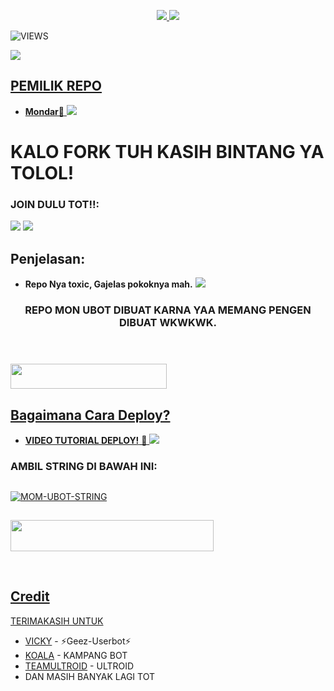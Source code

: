 <a href="https://www.instagram.com/mondar111?r=nametag">

<p align="center">
  <a href="https://github.com/mondar111/UBOT/fork">
    <img src="https://img.shields.io/github/forks/ramadhani892/RAM-UBOT?label=Fork&style=social">
    
  </a>
  <a href="https://github.com/mondar111/UBOT">
    <img src="https://img.shields.io/github/stars/mondar111/UBOT?style=social">
  </a>
</p>  

![VIEWS](https://komarev.com/ghpvc/?username=mondarajedah)

<a href="https://t.me/mondarubot"><img src="https://img.shields.io/badge/KODE%20PENILAIAN-A+-blue.svg?style=for-the-badge&logo=Factor.">

## PEMILIK REPO
* **Mondar🥷** 
[<img src="https://media.giphy.com/media/o97Wl6qaoJytXcppUj/giphy.gif">](https://t.me/mondarajedah)

  
  
  
  
# KALO FORK TUH KASIH BINTANG YA TOLOL!


### JOIN DULU TOT!!:

<a href="https://t.me/familynvn"><img src="https://img.shields.io/badge/Channel%20MON%20UBOT-red.svg?style=for-the-badge&logo=Telegram"></a>
<a href="https://t.me/siniajaloh"><img src="https://img.shields.io/badge/Join-TEMAN%20RANDOM-purple.svg?style=for-the-badge&logo=Telegram"></a>

## Penjelasan:
* **Repo Nya toxic, Gajelas pokoknya mah.** 
[<img src="https://telegra.ph/file/a07ea494a6321b347f3f6.jpg">](https://t.me/mondarubot)


<h3 align="center">REPO MON UBOT DIBUAT KARNA YAA MEMANG PENGEN DIBUAT WKWKWK.</h3>
<p align="center">&nbsp;</p>

### <a href="https://t.me/mondarubot"><img src="https://img.shields.io/badge/GROUP%20SPAM%20MON%20UBOT-blue?style=flat&logo=Telegram" width="250" height="40.100" />


## Bagaimana Cara Deploy?


* **VIDEO TUTORIAL DEPLOY!** 🔧
[<img src="https://media.giphy.com/media/XD4BoRtenzE1eTIHzZ/giphy.gif">](https://t.me/FMAILYNVN/36)

### AMBIL STRING DI BAWAH INI:

##
[![MOM-UBOT-STRING](https://replit.com/badge/github/@ramadhani892/RAM-UBOT)](https://replit.com/@ramadhani892/RAM-UBOT-STRING)
##
<a href="https://heroku.com/deploy?template=https://github.com/mondar111/UBOT.git"><img src="https://img.shields.io/badge/DEPLOY%20MOM%20UBOT%20DI%20HEROKU-red?style=flat&logo=Heroku" width="325" height="50.100" />

<br>
</p>

## Credit
TERIMAKASIH UNTUK

*   [VICKY](https://t.me/vckyouubitch) - ⚡Geez-Userbot⚡
*   [KOALA](https://t.me/manusiarakitann) - KAMPANG BOT
*   [TEAMULTROID](https://github.com/TeamUltroid) - ULTROID
*    DAN MASIH BANYAK LAGI TOT
